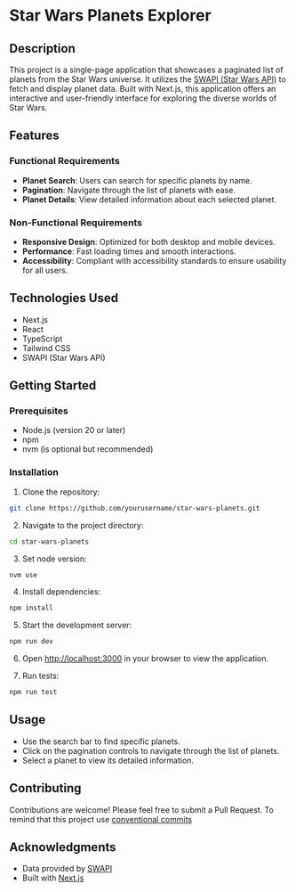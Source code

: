 # Star Wars Planets Explorer

## Description

This project is a single-page application that showcases a paginated list of planets from the Star Wars universe. It utilizes the [SWAPI (Star Wars API)](https://swapi.dev/documentation#intro) to fetch and display planet data. Built with Next.js, this application offers an interactive and user-friendly interface for exploring the diverse worlds of Star Wars.

## Features

### Functional Requirements

- **Planet Search**: Users can search for specific planets by name.
- **Pagination**: Navigate through the list of planets with ease.
- **Planet Details**: View detailed information about each selected planet.

### Non-Functional Requirements

- **Responsive Design**: Optimized for both desktop and mobile devices.
- **Performance**: Fast loading times and smooth interactions.
- **Accessibility**: Compliant with accessibility standards to ensure usability for all users.

## Technologies Used

- Next.js
- React
- TypeScript
- Tailwind CSS
- SWAPI (Star Wars API)

## Getting Started

### Prerequisites

- Node.js (version 20 or later)
- npm 
- nvm (is optional but recommended)

### Installation

1. Clone the repository:

```bash
git clone https://github.com/yourusername/star-wars-planets.git
```

2. Navigate to the project directory:

```bash
cd star-wars-planets
```

3. Set node version: 

```bash
nvm use
```

4. Install dependencies:

```bash
npm install
```

5. Start the development server:

```bash
npm run dev
```

6. Open [http://localhost:3000](http://localhost:3000) in your browser to view the application.

7. Run tests:

```bash
npm run test
```

## Usage

- Use the search bar to find specific planets.
- Click on the pagination controls to navigate through the list of planets.
- Select a planet to view its detailed information.

## Contributing

Contributions are welcome! Please feel free to submit a Pull Request.
To remind that this project use [conventional commits](https://www.conventionalcommits.org/en/v1.0.0/)


## Acknowledgments

- Data provided by [SWAPI](https://swapi.dev/)
- Built with [Next.js](https://nextjs.org/)
